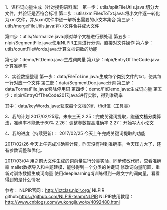 1、语料词向量生成（针对搜狗语料库）
第一步：utils/splitFileUtils.java:切分大文件，并验证是否符合标准
第二步：utils/xmlFilesToTxt.java:将小文件逐一转化为xml文件，并从xml文件中逐一解析出需要的小文本集合
第三步：utils/mergeFileUtils.java:将小文件合并成大文件

第四步：utils/Normalize.java:顺对单个文档进行预处理 
第五步：nlpir/SegmentFile.java:使用NLPIR工具进行分词，直接对文件操作
第六步：utils/countFileWords.java:计算文档词数的功能

第七步：demo/FitDemo.java:生成词向量
第八步：nlpir/EntryOfTheCode.java:计算准确率

2、实验数据整理
第一步：data/FileToLine.java:生成每个类别文件的txt，使其每一行对应一个文件
第二部：data/SegmentDoc.java:分词
第三步：data/FormatFile.java:移除停用词
第四步：demo/FitDemo.java:生成词向量
第五步：nlpir/EntryOfTheCode2017.java:进行实验，得到准确率

其中：data/keyWords.java:获取每个文档的tf、tfidf值（工具类）

3、我的计划
	2017/02/25写，未来三天
		2.25：完成关键词提取，跑通文档分类算法，准确率不能低于60%
		2.26：调整参数提高准确率
		2.27：开始写大小论文
		
4、我的进度（持续更新）：
2017/02/25
	今天上午完成关键词提取的功能
	
2017/02/26
	今天上午完成准确率计算，昨天没有得到准确率，今天压力大了，还有参数调整和优化。

2017/03/04
	用之前大文件生成的词向量进行分类实验，同步修改代码，查看准确率
	mallet数据导入和主题建模，能够得到一个分类的关键词
	修改词向量配置，重新对训练数据生成词向量
	使用deeplearning4j训练得到一段文字的词向量，看看得到的是什么情况


参考：
NLPIR官网：http://ictclas.nlpir.org/
NLPIR github:https://github.com/NLPIR-team/NLPIR
NLPIR使用教程：http://www.cnblogs.com/wukongjiuwo/p/4092480.html
	